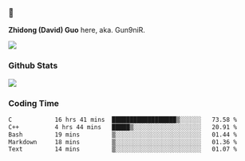 ### 👋 

**Zhidong (David) Guo** here, aka. Gun9niR.

![](https://komarev.com/ghpvc/?username=Gun9niR&label=Total+Views)

### Github Stats

<img src="https://github-readme-stats.vercel.app/api?username=Gun9niR&count_private=true&show_icons=true&theme=vue-dark&hide_title=true">

### Coding Time

<!--START_SECTION:waka-->

```txt
C            16 hrs 41 mins  ██████████████████▒░░░░░░   73.58 %
C++          4 hrs 44 mins   █████▒░░░░░░░░░░░░░░░░░░░   20.91 %
Bash         19 mins         ▒░░░░░░░░░░░░░░░░░░░░░░░░   01.44 %
Markdown     18 mins         ▒░░░░░░░░░░░░░░░░░░░░░░░░   01.36 %
Text         14 mins         ▒░░░░░░░░░░░░░░░░░░░░░░░░   01.07 %
```

<!--END_SECTION:waka-->
